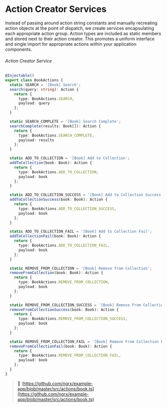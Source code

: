 # Action Creator Services

 Instead of passing around action string constants and manually recreating
 action objects at the point of dispatch, we create services encapsulating
 each appropriate action group. Action types are included as static
 members and stored next to their action creator. This promotes a
 uniform interface and single import for appropriate actions
 within your application components.
 

###### Action Creator Service

```ts
@Injectable()
export class BookActions {
  static SEARCH = '[Book] Search';
  search(query: string): Action {
    return {
      type: BookActions.SEARCH,
      payload: query
    };
  }

  static SEARCH_COMPLETE = '[Book] Search Complete';
  searchComplete(results: Book[]): Action {
    return {
      type: BookActions.SEARCH_COMPLETE,
      payload: results
    };
  }

  static ADD_TO_COLLECTION = '[Book] Add to Collection';
  addToCollection(book: Book): Action {
    return {
      type: BookActions.ADD_TO_COLLECTION,
      payload: book
    };
  }

  static ADD_TO_COLLECTION_SUCCESS = '[Book] Add to Collection Success';
  addToCollectionSuccess(book: Book): Action {
    return {
      type: BookActions.ADD_TO_COLLECTION_SUCCESS,
      payload: book
    };
  }

  static ADD_TO_COLLECTION_FAIL = '[Book] Add to Collection Fail';
  addToCollectionFail(book: Book): Action {
    return {
      type: BookActions.ADD_TO_COLLECTION_FAIL,
      payload: book
    };
  }

  static REMOVE_FROM_COLLECTION = '[Book] Remove from Collection';
  removeFromCollection(book: Book): Action {
    return {
      type: BookActions.REMOVE_FROM_COLLECTION,
      payload: book
    };
  }

  static REMOVE_FROM_COLLECTION_SUCCESS = '[Book] Remove From Collection Success';
  removeFromCollectionSuccess(book: Book): Action {
    return {
      type: BookActions.REMOVE_FROM_COLLECTION_SUCCESS,
      payload: book
    };
  }

  static REMOVE_FROM_COLLECTION_FAIL = '[Book] Remove From Collection Fail';
  removeFromCollectionFail(book: Book): Action {
    return {
      type: BookActions.REMOVE_FROM_COLLECTION_FAIL,
      payload: book
    };
  }
}
```

> :file_folder: [https://github.com/ngrx/example-app/blob/master/src/actions/book.ts](https://github.com/ngrx/example-app/blob/master/src/actions/book.ts)